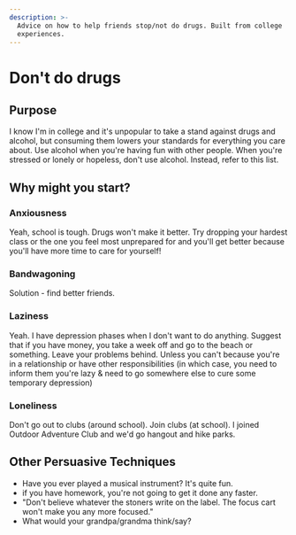 ```yaml
---
description: >-
  Advice on how to help friends stop/not do drugs. Built from college
  experiences.
---
```


# Don't do drugs

## Purpose

I know I'm in college and it's unpopular to take a stand against drugs and alcohol, but consuming them lowers your standards for everything you care about. Use alcohol when you're having fun with other people. When you're stressed or lonely or hopeless, don't use alcohol. Instead, refer to this list.

## Why might you start?

### Anxiousness

Yeah, school is tough. Drugs won't make it better. Try dropping your hardest class or the one you feel most unprepared for and you'll get better because you'll have more time to care for yourself!

### Bandwagoning

Solution - find better friends.

### Laziness

Yeah. I have depression phases when I don't want to do anything. Suggest that if you have money, you take a week off and go to the beach or something. Leave your problems behind. Unless you can't because you're in a relationship or have other responsibilities (in which case, you need to inform them you're lazy & need to go somewhere else to cure some temporary depression)

### Loneliness

Don't go out to clubs (around school). Join clubs (at school). I joined Outdoor Adventure Club and we'd go hangout and hike parks.&#x20;

## Other Persuasive Techniques

* Have you ever played a musical instrument? It's quite fun.
* if you have homework, you're not going to get it done any faster.
* "Don't believe whatever the stoners write on the label. The focus cart won't make you any more focused."
* What would your grandpa/grandma think/say?

